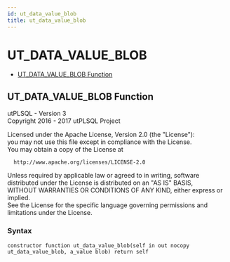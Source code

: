 ```yaml
---
id: ut_data_value_blob
title: ut_data_value_blob
---
```


# UT_DATA_VALUE_BLOB






- [UT_DATA_VALUE_BLOB Function](#ut_data_value_blob)












 
## UT_DATA_VALUE_BLOB Function<a name="ut_data_value_blob"></a>


<p>
<p>utPLSQL - Version 3<br />  Copyright 2016 - 2017 utPLSQL Project</p><p>  Licensed under the Apache License, Version 2.0 (the &quot;License&quot;):<br />  you may not use this file except in compliance with the License.<br />  You may obtain a copy of the License at</p><pre><code>  http://www.apache.org/licenses/LICENSE-2.0</code></pre><p>  Unless required by applicable law or agreed to in writing, software<br />  distributed under the License is distributed on an &quot;AS IS&quot; BASIS,<br />  WITHOUT WARRANTIES OR CONDITIONS OF ANY KIND, either express or implied.<br />  See the License for the specific language governing permissions and<br />  limitations under the License.</p>
</p>

### Syntax
```plsql
constructor function ut_data_value_blob(self in out nocopy ut_data_value_blob, a_value blob) return self
```

 





 

